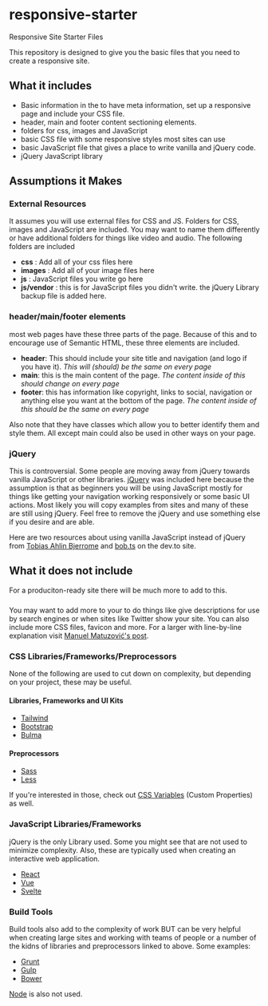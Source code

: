 # responsive-starter
Responsive Site Starter Files

This repository is designed to give you the basic files that you need to create a responsive site.

## What it includes

* Basic information in the <head> to have meta information, set up a responsive page and include your CSS file.
* header, main and footer content sectioning elements.
* folders for css, images and JavaScript
* basic CSS file with some responsive styles most sites can use
* basic JavaScript file that gives a place to write vanilla and jQuery code.
* jQuery JavaScript library

## Assumptions it Makes

### External Resources

It assumes you will use external files for CSS and JS. Folders for CSS, images and JavaScript are included. You may want to name them differently or have additional folders for things like video and audio. The following folders are included

* __css__ : Add all of your css files here
* __images__ : Add all of your image files here
* __js__ : JavaScript files you write go here
* __js/vendor__ : this is for JavaScript files you didn't write. the jQuery Library backup file is added here.

### header/main/footer elements

most web pages have these three parts of the page. Because of this and to encourage use of Semantic HTML, these three elements are included.

* __header__: This should include your site title and navigation (and logo if you have it). *This will (should) be the same on every page*
* __main__: this is the main content of the page. *The content inside of this should change on every page*
* __footer__: this has information like copyright, links to social, navigation or anything else you want at the bottom of the page. *The content inside of this should be the same on every page*

Also note that they have classes which allow you to better identify them and style them. All except main could also be used in other ways on your page.

### jQuery

This is controversial. Some people are moving away from jQuery towards vanilla JavaScript or other libraries. [jQuery](https://jquery.org) was included here because the assumption is that as beginners you will be using JavaScript mostly for things like getting your navigation working responsively or some basic UI actions. Most likely you will copy examples from sites and many of these are still using jQuery. Feel free to remove the jQuery and use something else if you desire and are able. 

Here are two resources about using vanilla JavaScript instead of jQuery from [Tobias Ahlin Bjerrome](https://tobiasahlin.com/blog/move-from-jquery-to-vanilla-javascript/) and [bob.ts](https://dev.to/rfornal/-replacing-jquery-with-vanilla-javascript-1k2g) on the dev.to site.

## What it does not include

For a produciton-ready site there will be much more to add to this. 

### <head>

You may want to add more to your <head> to do things like give descriptions for use by search engines or when sites like Twitter show your site. You can also include more CSS files, favicon and more. For a larger <head> with line-by-line explanation visit [Manuel Matuzović's post](https://www.matuzo.at/blog/html-boilerplate/).

### CSS Libraries/Frameworks/Preprocessors

None of the following are used to cut down on complexity, but depending on your project, these may be useful.

#### Libraries, Frameworks and UI Kits

- [Tailwind](https://tailwindcss.com/)
- [Bootstrap](https://getbootstrap.com/)
- [Bulma](https://bulma.io/)

#### Preprocessors

- [Sass](https://sass-lang.com/)
- [Less](https://lesscss.org/)

If you're interested in those, check out [CSS Variables](https://developer.mozilla.org/en-US/docs/Web/CSS/Using_CSS_custom_properties) (Custom Properties) as well.

### JavaScript Libraries/Frameworks

jQuery is the only Library used. Some you might see that are not used to minimize complexity. Also, these are typically used when creating an interactive web application.

- [React](https://reactjs.org/)
- [Vue](https://vuejs.org/)
- [Svelte](https://svelte.dev/)


### Build Tools

Build tools also add to the complexity of work BUT can be very helpful when creating large sites and working with teams of people or a number of the kidns of libraries and preprocessors linked to above. Some examples:

- [Grunt](https://gruntjs.com/)
- [Gulp](https://gulpjs.com/)
- [Bower](https://bower.io/)

[Node](https://nodejs.org/) is also not used.

